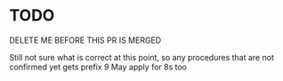 

# TODO
DELETE ME BEFORE THIS PR IS MERGED

Still not sure what is correct at this point, so any procedures that are not confirmed yet gets prefix 9
May apply for 8s too